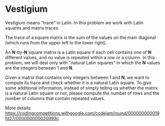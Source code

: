 # Vestigium
Vestigium means "trace" in Latin. In this problem we work with Latin squares and matrix traces.

The trace of a square matrix is the sum of the values on the main diagonal (which runs from the upper left to the lower right).

An **N**-by-**N** square matrix is a Latin square if each cell contains one of **N** different values, and no value is repeated within a row or a column. In this problem, we will deal only with "natural Latin squares" in which the **N** values are the integers between 1 and **N**.

Given a matrix that contains only integers between 1 and **N**, we want to compute its trace and check whether it is a natural Latin square. To give some additional information, instead of simply telling us whether the matrix is a natural Latin square or not, please compute the number of rows and the number of columns that contain repeated values.

More details: https://codingcompetitions.withgoogle.com/codejam/round/000000000019fd27/000000000020993c